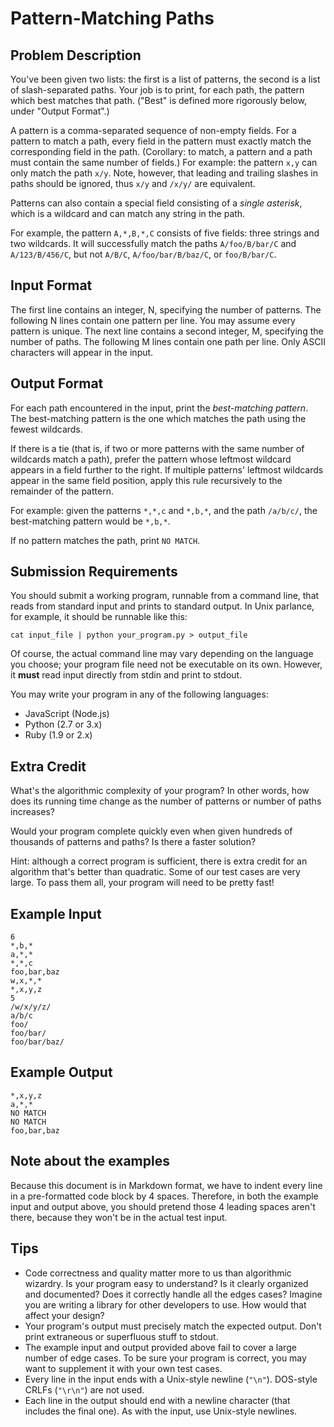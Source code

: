 Pattern-Matching Paths
======================

Problem Description
-------------------

You've been given two lists: the first is a list of patterns, the second
is a list of slash-separated paths. Your job is to print, for each path,
the pattern which best matches that path. ("Best" is defined more
rigorously below, under "Output Format".)

A pattern is a comma-separated sequence of non-empty fields. For a
pattern to match a path, every field in the pattern must exactly match
the corresponding field in the path. (Corollary: to match, a pattern and
a path must contain the same number of fields.) For example: the pattern
`x,y` can only match the path `x/y`. Note, however, that leading and
trailing slashes in paths should be ignored, thus `x/y` and `/x/y/` are
equivalent.

Patterns can also contain a special field consisting of a *single
asterisk*, which is a wildcard and can match any string in the path.

For example, the pattern `A,*,B,*,C` consists of five fields: three
strings and two wildcards. It will successfully match the paths
`A/foo/B/bar/C` and `A/123/B/456/C`, but not `A/B/C`,
`A/foo/bar/B/baz/C`, or `foo/B/bar/C`.


Input Format
------------

The first line contains an integer, N, specifying the number of
patterns. The following N lines contain one pattern per line. You may
assume every pattern is unique. The next line contains a second integer,
M, specifying the number of paths. The following M lines contain one
path per line. Only ASCII characters will appear in the input.

Output Format
-------------

For each path encountered in the input, print the *best-matching
pattern*. The best-matching pattern is the one which matches the path
using the fewest wildcards.

If there is a tie (that is, if two or more patterns with the same number
of wildcards match a path), prefer the pattern whose leftmost wildcard
appears in a field further to the right. If multiple patterns' leftmost
wildcards appear in the same field position, apply this rule recursively
to the remainder of the pattern.

For example: given the patterns `*,*,c` and `*,b,*`, and the path
`/a/b/c/`, the best-matching pattern would be `*,b,*`.

If no pattern matches the path, print `NO MATCH`.

Submission Requirements
-----------------------

You should submit a working program, runnable from a command line, that
reads from standard input and prints to standard output. In Unix
parlance, for example, it should be runnable like this:

    cat input_file | python your_program.py > output_file

Of course, the actual command line may vary depending on the language
you choose; your program file need not be executable on its own.
However, it **must** read input directly from stdin and print to stdout.

You may write your program in any of the following languages:

* JavaScript (Node.js)
* Python (2.7 or 3.x)
* Ruby (1.9 or 2.x)


Extra Credit
------------

What's the algorithmic complexity of your program? In other words, how
does its running time change as the number of patterns or number of
paths increases?

Would your program complete quickly even when given hundreds of
thousands of patterns and paths? Is there a faster solution?

Hint: although a correct program is sufficient, there is extra credit
for an algorithm that's better than quadratic. Some of our test cases
are very large. To pass them all, your program will need to be pretty
fast!

Example Input
-------------

    6
    *,b,*
    a,*,*
    *,*,c
    foo,bar,baz
    w,x,*,*
    *,x,y,z
    5
    /w/x/y/z/
    a/b/c
    foo/
    foo/bar/
    foo/bar/baz/

Example Output
--------------

    *,x,y,z
    a,*,*
    NO MATCH
    NO MATCH
    foo,bar,baz

Note about the examples
-----------------------

Because this document is in Markdown format, we have to indent every
line in a pre-formatted code block by 4 spaces. Therefore, in both the
example input and output above, you should pretend those 4 leading
spaces aren't there, because they won't be in the actual test input.

Tips
----

* Code correctness and quality matter more to us than algorithmic
  wizardry. Is your program easy to understand? Is it clearly organized
  and documented? Does it correctly handle all the edges cases? Imagine
  you are writing a library for other developers to use. How would that
  affect your design?
* Your program's output must precisely match the expected output. Don't
  print extraneous or superfluous stuff to stdout.
* The example input and output provided above fail to cover a large
  number of edge cases. To be sure your program is correct, you may want
  to supplement it with your own test cases.
* Every line in the input ends with a Unix-style newline (`"\n"`).
  DOS-style CRLFs (`"\r\n"`) are not used.
* Each line in the output should end with a newline character (that
  includes the final one). As with the input, use Unix-style newlines.
